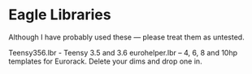 # Eagle Libraries

Although I have probably used these — please treat them as untested.

Teensy356.lbr - Teensy 3.5 and 3.6
eurohelper.lbr – 4, 6, 8 and 10hp templates for Eurorack. Delete your dims and drop one in.
